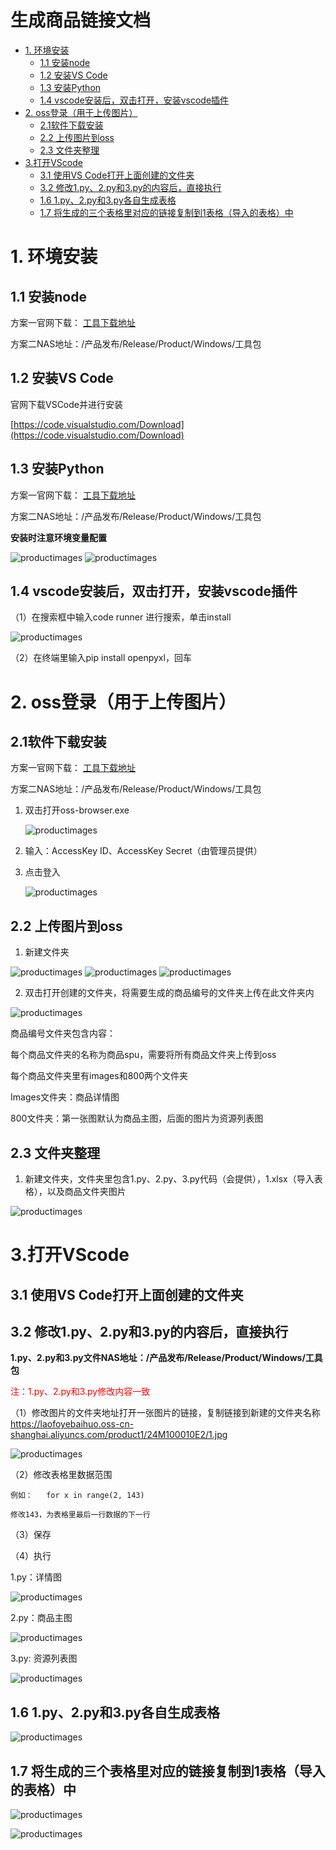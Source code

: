# 生成商品链接文档

- [1. 环境安装](#1-%E7%8E%AF%E5%A2%83%E5%AE%89%E8%A3%85)
  * [1.1 安装node](#11-%E5%AE%89%E8%A3%85node)
  * [1.2 安装VS Code](#12-%E5%AE%89%E8%A3%85vs-code)
  * [1.3 安装Python](#13-%E5%AE%89%E8%A3%85python)
  * [1.4 vscode安装后，双击打开，安装vscode插件](#14-vscode%E5%AE%89%E8%A3%85%E5%90%8E%E5%8F%8C%E5%87%BB%E6%89%93%E5%BC%80%E5%AE%89%E8%A3%85vscode%E6%8F%92%E4%BB%B6)
- [2. oss登录（用于上传图片）](#2-oss%E7%99%BB%E5%BD%95%E7%94%A8%E4%BA%8E%E4%B8%8A%E4%BC%A0%E5%9B%BE%E7%89%87)
  * [2.1软件下载安装](#21%E8%BD%AF%E4%BB%B6%E4%B8%8B%E8%BD%BD%E5%AE%89%E8%A3%85)
  * [2.2 上传图片到oss](#22-%E4%B8%8A%E4%BC%A0%E5%9B%BE%E7%89%87%E5%88%B0oss)
  * [2.3 文件夹整理](#23-%E6%96%87%E4%BB%B6%E5%A4%B9%E6%95%B4%E7%90%86)
- [3.打开VScode](#3%E6%89%93%E5%BC%80vscode)
  * [3.1 使用VS Code打开上面创建的文件夹](#31--%E4%BD%BF%E7%94%A8vs-code%E6%89%93%E5%BC%80%E4%B8%8A%E9%9D%A2%E5%88%9B%E5%BB%BA%E7%9A%84%E6%96%87%E4%BB%B6%E5%A4%B9)
  * [3.2 修改1.py、2.py和3.py的内容后，直接执行](#32-%E4%BF%AE%E6%94%B91py2py%E5%92%8C3py%E7%9A%84%E5%86%85%E5%AE%B9%E5%90%8E%E7%9B%B4%E6%8E%A5%E6%89%A7%E8%A1%8C)
  * [1.6 1.py、2.py和3.py各自生成表格](#16-1py2py%E5%92%8C3py%E5%90%84%E8%87%AA%E7%94%9F%E6%88%90%E8%A1%A8%E6%A0%BC)
  * [1.7 将生成的三个表格里对应的链接复制到1表格（导入的表格）中](#17-%E5%B0%86%E7%94%9F%E6%88%90%E7%9A%84%E4%B8%89%E4%B8%AA%E8%A1%A8%E6%A0%BC%E9%87%8C%E5%AF%B9%E5%BA%94%E7%9A%84%E9%93%BE%E6%8E%A5%E5%A4%8D%E5%88%B6%E5%88%B01%E8%A1%A8%E6%A0%BC%E5%AF%BC%E5%85%A5%E7%9A%84%E8%A1%A8%E6%A0%BC%E4%B8%AD)
# 1. 环境安装

## 1.1 安装node

方案一官网下载： [工具下载地址](https://nodejs.org/zh-cn/download/)

方案二NAS地址：/产品发布/Release/Product/Windows/工具包

##  1.2 安装VS Code

官网下载VSCode并进行安装

[https://code.visualstudio.com/Download](https://code.visualstudio.com/Download)

## 1.3 安装Python


方案一官网下载： [工具下载地址](https://www.python.org/getit/)

方案二NAS地址：/产品发布/Release/Product/Windows/工具包

**安装时注意环境变量配置**

![productimages](./images/productimages/1.png)
![productimages](./images/productimages/2.png)


## 1.4 vscode安装后，双击打开，安装vscode插件

（1）在搜索框中输入code runner 进行搜索，单击install

![productimages](./images/productimages/3.png)

（2）在终端里输入pip install openpyxl，回车

# 2. oss登录（用于上传图片）

## 2.1软件下载安装
方案一官网下载： [工具下载地址](https://help.aliyun.com/document_detail/209974.html)

方案二NAS地址：/产品发布/Release/Product/Windows/工具包


1. 双击打开oss-browser.exe

   ![productimages](./images/productimages/4.png)

2. 输入：AccessKey ID、AccessKey Secret（由管理员提供）

3. 点击登入
   
    ![productimages](./images/productimages/5.png)
## 2.2 上传图片到oss

1. 新建文件夹

![productimages](./images/productimages/6.png)
![productimages](./images/productimages/7.png)
![productimages](./images/productimages/8.png)

2.  双击打开创建的文件夹，将需要生成的商品编号的文件夹上传在此文件夹内

![productimages](./images/productimages/9.png)

商品编号文件夹包含内容：

每个商品文件夹的名称为商品spu，需要将所有商品文件夹上传到oss

每个商品文件夹里有images和800两个文件夹

Images文件夹：商品详情图

800文件夹：第一张图默认为商品主图，后面的图片为资源列表图

## 2.3 文件夹整理

1. 新建文件夹，文件夹里包含1.py、2.py、3.py代码（会提供），1.xlsx（导入表格），以及商品文件夹图片

![productimages](./images/productimages/10.png)

# 3.打开VScode

## 3.1  使用VS Code打开上面创建的文件夹

## 3.2 修改1.py、2.py和3.py的内容后，直接执行

**1.py、2.py和3.py文件NAS地址：/产品发布/Release/Product/Windows/工具包**

<font color="red">注：1.py、2.py和3.py修改内容一致</font>

 （1）修改图片的文件夹地址打开一张图片的链接，复制链接到新建的文件夹名称 https://laofoyebaihuo.oss-cn-shanghai.aliyuncs.com/product1/24M100010E2/1.jpg

![productimages](./images/productimages/11.png)

（2）修改表格里数据范围

    例如：   for x in range(2, 143)  

    修改143，为表格里最后一行数据的下一行

（3）保存

（4）执行

1.py：详情图

![productimages](./images/productimages/12.png)

2.py：商品主图

![productimages](./images/productimages/13.png)

3.py: 资源列表图

![productimages](./images/productimages/14.png)

## 1.6 1.py、2.py和3.py各自生成表格

![productimages](./images/productimages/17.png)

## 1.7 将生成的三个表格里对应的链接复制到1表格（导入的表格）中

![productimages](./images/productimages/15.png)

![productimages](./images/productimages/16.png)